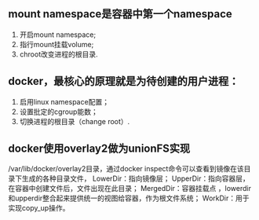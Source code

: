 ## mount namespace是容器中第一个namespace
1. 开启mount namespace;
2. 指行mount挂载volume;
3. chroot改变进程的根目录.

## docker，最核心的原理就是为待创建的用户进程：
1. 启用linux namespace配置；
2. 设置批定的cgroup能数；
3. 切换进程的根目录（change root）.
## docker使用overlay2做为unionFS实现
/var/lib/docker/overlay2目录，通过docker inspect命令可以查看到镜像在该目录下生成的各种目录文件，
LowerDir：指向镜像层；
UpperDir：指向容器层，在容器中创建文件后，文件出现在此目录；
MergedDir：容器挂载点 ，lowerdir和upperdir整合起来提供统一的视图给容器，作为根文件系统；
WorkDir：用于实现copy_up操作。
